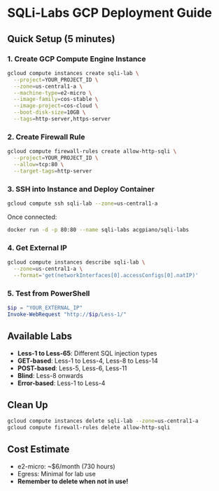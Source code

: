 # SQLi-Labs GCP Deployment Guide

## Quick Setup (5 minutes)

### 1. Create GCP Compute Engine Instance

```bash
gcloud compute instances create sqli-lab \
  --project=YOUR_PROJECT_ID \
  --zone=us-central1-a \
  --machine-type=e2-micro \
  --image-family=cos-stable \
  --image-project=cos-cloud \
  --boot-disk-size=10GB \
  --tags=http-server,https-server
```

### 2. Create Firewall Rule

```bash
gcloud compute firewall-rules create allow-http-sqli \
  --project=YOUR_PROJECT_ID \
  --allow=tcp:80 \
  --target-tags=http-server
```

### 3. SSH into Instance and Deploy Container

```bash
gcloud compute ssh sqli-lab --zone=us-central1-a
```

Once connected:

```bash
docker run -d -p 80:80 --name sqli-labs acgpiano/sqli-labs
```

### 4. Get External IP

```bash
gcloud compute instances describe sqli-lab \
  --zone=us-central1-a \
  --format='get(networkInterfaces[0].accessConfigs[0].natIP)'
```

### 5. Test from PowerShell

```powershell
$ip = "YOUR_EXTERNAL_IP"
Invoke-WebRequest "http://$ip/Less-1/"
```

## Available Labs

- **Less-1 to Less-65**: Different SQL injection types
- **GET-based**: Less-1 to Less-4, Less-8 to Less-14
- **POST-based**: Less-5, Less-6, Less-11
- **Blind**: Less-8 onwards
- **Error-based**: Less-1 to Less-4

## Clean Up

```bash
gcloud compute instances delete sqli-lab --zone=us-central1-a
gcloud compute firewall-rules delete allow-http-sqli
```

## Cost Estimate

- e2-micro: ~$6/month (730 hours)
- Egress: Minimal for lab use
- **Remember to delete when not in use!**
